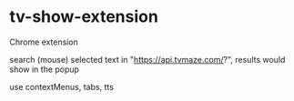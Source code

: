 # tv-show-extension
Chrome extension

search (mouse) selected text in "https://api.tvmaze.com/?",
results would show in the popup

use contextMenus, tabs, tts
